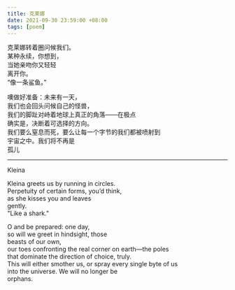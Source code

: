 ```yaml
---
title: 克莱娜
date: 2021-09-30 23:59:00 +08:00
tags: [poem]
---
```


克莱娜转着圈问候我们。  
某种永续，你想到，  
当她亲吻你又轻轻  
离开你。  
“像一条鲨鱼。”  

噢做好准备：未来有一天，  
我们也会回头问候自己的怪兽，  
我们的脚趾对峙着地球上真正的角落——在极点  
确实是，决断着可选择的方向。  
我们要么窒息而死，要么让每一个字节的我们都被喷射到  
宇宙之中。我们将不再是  
孤儿  


----
Kleina


Kleina greets us by running in circles.   
Perpetuity of certain forms, you’d think,  
as she kisses you and leaves  
gently.   
"Like a shark."    

O and be prepared: one day,  
so will we greet in hindsight, those  
beasts of our own,  
our toes confronting the real corner on earth—the poles   
that dominate the direction of choice, truly.  
This will either smother us, or spray every single byte of us   
into the universe. We will no longer be  
orphans.   
